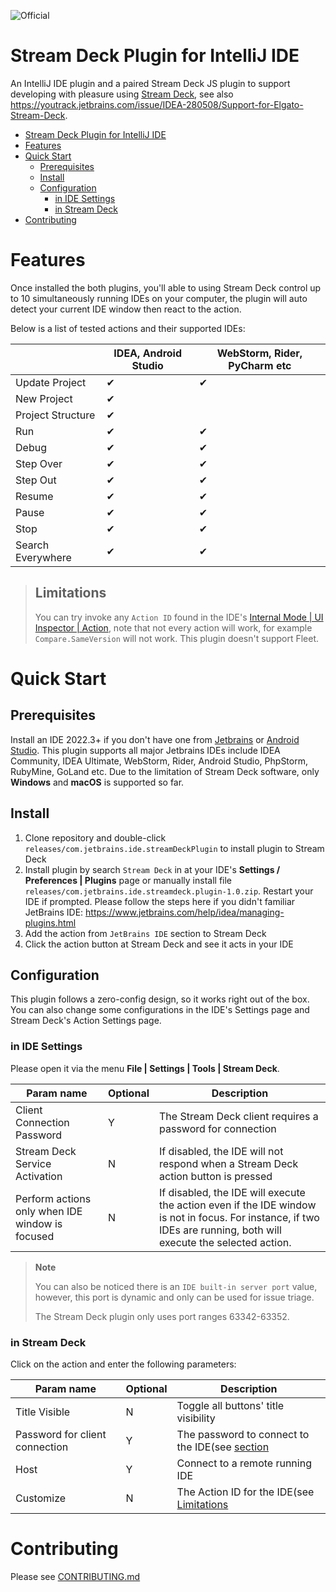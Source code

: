 ![Official](https://jb.gg/badges/official-plastic.svg)

# Stream Deck Plugin for IntelliJ IDE

An IntelliJ IDE plugin and a paired Stream Deck JS plugin to support developing with pleasure
using  [Stream Deck](https://developer.elgato.com/documentation/stream-deck/), see
also https://youtrack.jetbrains.com/issue/IDEA-280508/Support-for-Elgato-Stream-Deck.

<!-- TOC -->
* [Stream Deck Plugin for IntelliJ IDE](#stream-deck-plugin-for-intellij-ide)
* [Features](#features)
* [Quick Start](#quick-start)
  * [Prerequisites](#prerequisites)
  * [Install](#install)
  * [Configuration](#configuration)
    * [in IDE Settings](#in-ide-settings)
    * [in Stream Deck](#in-stream-deck)
* [Contributing](#contributing)
<!-- TOC -->

# Features

Once installed the both plugins, you'll able to using Stream Deck control up to 10 simultaneously running IDEs on your computer, the plugin
will auto detect your current IDE window then react to the action.

Below is a list of tested actions and their supported IDEs:

|                   | IDEA, Android Studio | WebStorm, Rider, PyCharm etc |
|-------------------|----------------------|------------------------------|
| Update Project    | ✔                    | ✔                            |
| New Project       | ✔                    |                              |
| Project Structure | ✔                    |                              |
| Run               | ✔                    | ✔                            |
| Debug             | ✔                    | ✔                            |
| Step Over         | ✔                    | ✔                            |
| Step Out          | ✔                    | ✔                            |
| Resume            | ✔                    | ✔                            |
| Pause             | ✔                    | ✔                            |
| Stop              | ✔                    | ✔                            |
| Search Everywhere | ✔                    | ✔                            |

> ## Limitations
>
> You can try invoke any `Action ID` found in the
> IDE's [Internal Mode | UI Inspector | Action](https://plugins.jetbrains.com/docs/intellij/internal-ui-inspector.html#action),
> note that not every action will work, for example `Compare.SameVersion` will not work.
> This plugin doesn't support Fleet.

# Quick Start

## Prerequisites

Install an IDE 2022.3+ if you don't have one from [Jetbrains](https://www.jetbrains.com)
or [Android Studio](https://developer.android.com/sdk/installing/studio.html). This plugin supports all major Jetbrains
IDEs include IDEA Community, IDEA Ultimate, WebStorm, Rider, Android Studio, PhpStorm, RubyMine, GoLand etc.
Due to the limitation of Stream Deck software, only **Windows** and **macOS** is supported so far.

## Install

1. Clone repository and double-click `releases/com.jetbrains.ide.streamDeckPlugin` to install plugin to Stream Deck
2. Install plugin by search `Stream Deck` in at your IDE's **Settings / Preferences | Plugins** page or manually install file `releases/com.jetbrains.ide.streamdeck.plugin-1.0.zip`. Restart your IDE if prompted. Please follow the steps here if you didn't
   familiar JetBrains IDE: https://www.jetbrains.com/help/idea/managing-plugins.html
3. Add the action from `JetBrains IDE` section to Stream Deck
4. Click the action button at Stream Deck and see it acts in your IDE

## Configuration

This plugin follows a zero-config design, so it works right out of the box. You can also change some
configurations in the IDE's Settings page and Stream Deck's Action Settings page.

### in IDE Settings

Please open it via the menu **File | Settings | Tools | Stream Deck**.

| Param name                                      | Optional | Description                                                                                                                                                        |
|-------------------------------------------------|----------|--------------------------------------------------------------------------------------------------------------------------------------------------------------------|
| Client Connection Password                      | Y        | The Stream Deck client requires a password for connection                                                                                                          |
| Stream Deck Service Activation                  | N        | If disabled, the IDE will not respond when a Stream Deck action button is pressed                                                                                  |
| Perform actions only when IDE window is focused | N        | If disabled, the IDE will execute the action even if the IDE window is not in focus. For instance, if two IDEs are running, both will execute the selected action. |

> **Note**
>
> You can also be noticed there is an `IDE built-in server port` value, however, this port is dynamic and only can be used for issue triage.
>
> The Stream Deck plugin only uses port ranges 63342-63352.
>
>

### in Stream Deck
Click on the action and enter the following parameters:

| Param name                     | Optional | Description                                                        |
|--------------------------------|----------|--------------------------------------------------------------------|
| Title Visible                  | N        | Toggle all buttons' title visibility                               |
| Password for client connection | Y        | The password to connect to the IDE(see [section](#in-IDE-Settings) |
| Host                           | Y        | Connect to a remote running IDE                                    |
| Customize                      | N        | The Action ID for the IDE(see [Limitations](#Limitations)          |

# Contributing
Please see [CONTRIBUTING.md](CONTRIBUTING.md)
